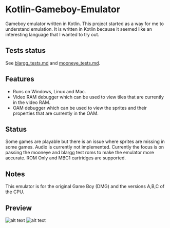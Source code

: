 # Kotlin-Gameboy-Emulator
Gameboy emulator written in Kotlin. This project started as a way for me to 
understand emulation. It is written in Kotlin because it seemed like an interesting 
language that I wanted to try out.

## Tests status
See [blargg_tests.md](blargg_tests.md) and [mooneye_tests.md](mooneye_tests.md).

## Features
- Runs on Windows, Linux and Mac.
- Video RAM debugger which can be used to view tiles that are currently in the video RAM.
- OAM debugger which can be used to view the sprites and their properties that are currently in the OAM.

## Status
Some games are playable but there is an issue where sprites are missing in some games. Audio is currently not implemented. Currently the focus is on passing the mooneye and blargg test roms to make the emulator more accurate. ROM Only and MBC1 cartridges are supported.

## Notes
This emulator is for the original Game Boy (DMG) and the versions A,B,C of the CPU.

## Preview
![alt text](https://media.giphy.com/media/51WvJVuSGZAu9jbbLM/giphy.gif)
![alt text](https://media.giphy.com/media/1wo04vzJbUL7jnMmHp/giphy.gif)